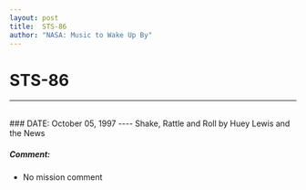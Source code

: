 ```yaml
---
layout: post
title:  STS-86
author: "NASA: Music to Wake Up By"
---
```


# STS-86
----
<br/>
### DATE: October 05, 1997
----
Shake, Rattle and Roll by Huey Lewis and the News

##### Comment:
* No mission comment
